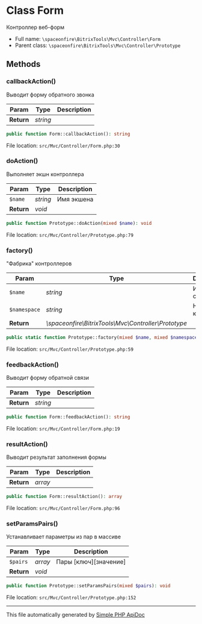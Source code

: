 # Class Form

Контроллер веб-форм

-   Full name: `\spaceonfire\BitrixTools\Mvc\Controller\Form`
-   Parent class: `\spaceonfire\BitrixTools\Mvc\Controller\Prototype`

## Methods

### callbackAction()

Выводит форму обратного звонка

| Param      | Type     | Description |
| ---------- | -------- | ----------- |
| **Return** | _string_ |             |

```php
public function Form::callbackAction(): string
```

File location: `src/Mvc/Controller/Form.php:30`

### doAction()

Выполняет экшн контроллера

| Param      | Type     | Description |
| ---------- | -------- | ----------- |
| `$name`    | _string_ | Имя экшена  |
| **Return** | _void_   |             |

```php
public function Prototype::doAction(mixed $name): void
```

File location: `src/Mvc/Controller/Prototype.php:79`

### factory()

"Фабрика" контроллеров

| Param        | Type                                                | Description      |
| ------------ | --------------------------------------------------- | ---------------- |
| `$name`      | _string_                                            | Имя сущности     |
| `$namespace` | _string_                                            | Неймспейс класса |
| **Return**   | _\spaceonfire\BitrixTools\Mvc\Controller\Prototype_ |                  |

```php
public static function Prototype::factory(mixed $name, mixed $namespace = __NAMESPACE__): \spaceonfire\BitrixTools\Mvc\Controller\spaceonfire\BitrixTools\Mvc\Controller\Prototype
```

File location: `src/Mvc/Controller/Prototype.php:59`

### feedbackAction()

Выводит форму обратной связи

| Param      | Type     | Description |
| ---------- | -------- | ----------- |
| **Return** | _string_ |             |

```php
public function Form::feedbackAction(): string
```

File location: `src/Mvc/Controller/Form.php:19`

### resultAction()

Выводит результат заполнения формы

| Param      | Type    | Description |
| ---------- | ------- | ----------- |
| **Return** | _array_ |             |

```php
public function Form::resultAction(): array
```

File location: `src/Mvc/Controller/Form.php:96`

### setParamsPairs()

Устанавливает параметры из пар в массиве

| Param      | Type    | Description             |
| ---------- | ------- | ----------------------- |
| `$pairs`   | _array_ | Пары \[ключ]\[значение] |
| **Return** | _void_  |                         |

```php
public function Prototype::setParamsPairs(mixed $pairs): void
```

File location: `src/Mvc/Controller/Prototype.php:152`

---

This file automatically generated by [Simple PHP ApiDoc](https://github.com/spaceonfire/simple-php-apidoc)
